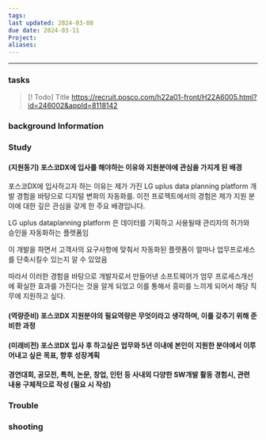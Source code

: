 ```yaml
---
tags: 
last updated: 2024-03-08
due date: 2024-03-11
Project: 
aliases:
---
```

--- 
### tasks

> [! Todo] Title
> https://recruit.posco.com/h22a01-front/H22A6005.html?id=246002&appId=8118142

### background Information



### Study
#### (지원동기) 포스코DX에 입사를 해야하는 이유와 지원분야에 관심을 가지게 된 배경


포스코DX에 입사하고자 하는 이유는 제가 가진 LG uplus data planning platform 개발 경험을 바탕으로 디지털 변화의 자동화를. 이전 프로젝트에서의 경험은 제가 지원 분야에 대한 깊은 관심을 갖게 한 주요 배경입니다.

LG uplus dataplanning platform 은 데이터를 기획하고 사용될때 관리자의 허가와 승인을 자동화하는 플렛폼임 

이 개발을 하면서 고객사의 요구사항에 맞춰서 자동화된 플렛폼이 얼마나 업무프로세스를 단축시킬수 있는지 알 수 있었음

따라서 이러한 경험을 바탕으로 개발자로서 만들어낸 소프트웨어가  엄무 프로세스개선에 확실한 효과를 가진다는 것을 알게 되었고 이를 통해서 흥미를 느끼게 되어서 해당 직무에 지원하고 싶다.



#### (역량준비) 포스코DX 지원분야의 필요역량은 무엇이라고 생각하며, 이를 갖추기 위해 준비한 과정


#### (미래비전) 포스코DX 입사 후 하고싶은 업무와 5년 이내에 본인이 지원한 분야에서 이루어내고 싶은 목표, 향후 성장계획

#### 경연대회, 공모전, 특허, 논문, 창업, 인턴 등 사내외 다양한 SW개발 활동 경험시, 관련 내용 구체적으로 작성 (필요 시 작성)


### Trouble





### shooting
